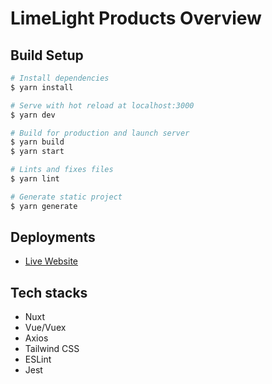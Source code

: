# LimeLight Products Overview

## Build Setup

```bash
# Install dependencies
$ yarn install

# Serve with hot reload at localhost:3000
$ yarn dev

# Build for production and launch server
$ yarn build
$ yarn start

# Lints and fixes files
$ yarn lint

# Generate static project
$ yarn generate
```

## Deployments

- [Live Website](https://flamboyant-meninsky-52d028.netlify.app)

## Tech stacks

- Nuxt
- Vue/Vuex
- Axios
- Tailwind CSS
- ESLint
- Jest
